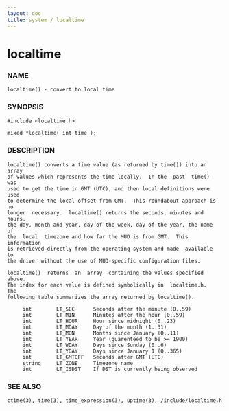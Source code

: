 ```yaml
---
layout: doc
title: system / localtime
---
```

# localtime

### NAME

    localtime() - convert to local time

### SYNOPSIS

    #include <localtime.h>

    mixed *localtime( int time );

### DESCRIPTION

    localtime() converts a time value (as returned by time()) into an array
    of values which represents the time locally.  In the  past  time()  was
    used to get the time in GMT (UTC), and then local definitions were used
    to determine the local offset from GMT.  This roundabout approach is no
    longer  necessary.  localtime() returns the seconds, minutes and hours,
    the day, month and year, day of the week, day of the year, the name  of
    the  local  timezone and how far the MUD is from GMT.  This information
    is retrieved directly from the operating system and made  available  to
    the driver without the use of MUD-specific configuration files.

    localtime()  returns  an  array  containing the values specified above.
    The index for each value is defined symbolically in  localtime.h.   The
    following table summarizes the array returned by localtime().

         int        LT_SEC      Seconds after the minute (0..59)
         int        LT_MIN      Minutes after the hour (0..59)
         int        LT_HOUR     Hour since midnight (0..23)
         int        LT_MDAY     Day of the month (1..31)
         int        LT_MON      Months since January (0..11)
         int        LT_YEAR     Year (guarenteed to be >= 1900)
         int        LT_WDAY     Days since Sunday (0..6)
         int        LT_YDAY     Days since January 1 (0..365)
         int        LT_GMTOFF   Seconds after GMT (UTC)
         string     LT_ZONE     Timezone name
         int        LT_ISDST    If DST is currently being observed

### SEE ALSO

    ctime(3), time(3), time_expression(3), uptime(3), /include/localtime.h
